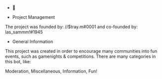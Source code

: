 - 👋 


- Project Management

The project was founded by: //$tray.m#0001 and co-founded by: las_sammm!#1945

- General Information

This project was created in order to encourage many communities into fun events, such as gamenights & competitions. There are many categories in this bot, like:

Moderation, Miscellaneous, Information, Fun!
